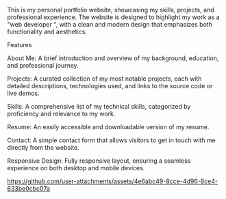 This is my personal portfolio website, showcasing my skills, projects, and professional experience. The website is designed to highlight my work as a "web developer ", with a clean and modern design that emphasizes both functionality and aesthetics.

Features

About Me: A brief introduction and overview of my background, education, and professional journey.

Projects: A curated collection of my most notable projects, each with detailed descriptions, technologies used, and links to the source code or live demos.

Skills: A comprehensive list of my technical skills, categorized by proficiency and relevance to my work.

Resume: An easily accessible and downloadable version of my resume.

Contact: A simple contact form that allows visitors to get in touch with me directly from the website.

Responsive Design: Fully responsive layout, ensuring a seamless experience on both desktop and mobile devices.





https://github.com/user-attachments/assets/4e6abc49-8cce-4d96-8ce4-633be0cbc07a

